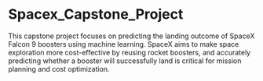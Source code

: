 # Spacex_Capstone_Project
This capstone project focuses on predicting the landing outcome of SpaceX Falcon 9 boosters using machine learning. SpaceX aims to make space exploration more cost-effective by reusing rocket boosters, and accurately predicting whether a booster will successfully land is critical for mission planning and cost optimization.
